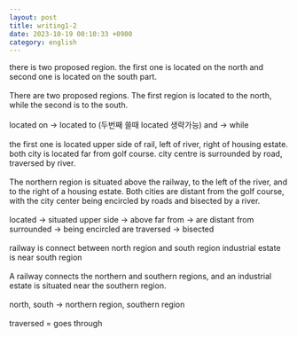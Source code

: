 ```yaml
---
layout: post
title: writing1-2
date: 2023-10-19 00:10:33 +0900
category: english
---
```


there is two proposed region. the first one is located on the  north and second one is located on the south part.
<br/>
<br/>
There are two proposed regions. The first region is located to the north, while the second is to the south.
<br/>
<br/>
located on -> located to (두번째 쓸때 located 생략가능)
and -> while
<br/>
<br/>
the first one is located upper side of rail, left of river, right of housing estate.
both city is located far from golf course. city centre is surrounded by road, traversed by river.
<br/>
<br/>
The northern region is situated above the railway, to the left of the river, and to the right of a housing estate. Both cities are distant from the golf course, with the city center being encircled by roads and bisected by a river.
<br/>
<br/>
located -> situated
upper side -> above
far from -> are distant from
surrounded -> being encircled
are traversed -> bisected
<br/>
<br/>
railway is connect between north region and south region industrial estate is near south region 
<br/>
<br/>
A railway connects the northern and southern regions, and an industrial estate is situated near the southern region.
<br/>
<br/>
north, south -> northern region, southern region
<br/>
<br/>
traversed =  goes through






